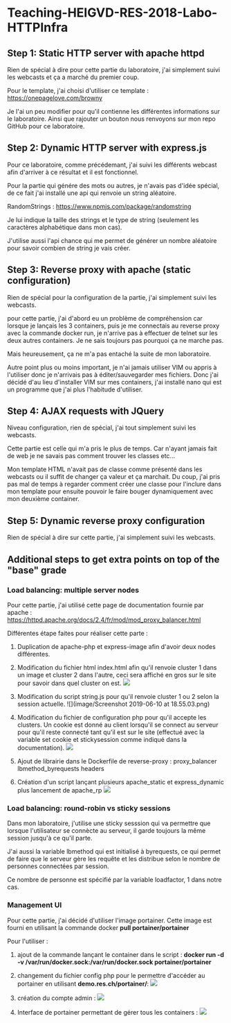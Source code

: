 # Teaching-HEIGVD-RES-2018-Labo-HTTPInfra


## Step 1: Static HTTP server with apache httpd

Rien de spécial à dire pour cette partie du laboratoire, j'ai simplement suivi les webcasts et ça a marché du premier coup.

Pour le template, j'ai choisi d'utiliser ce template :
https://onepagelove.com/browny

Je l'ai un peu modifier pour qu'il contienne les différentes informations sur le laboratoire. Ainsi que rajouter un bouton nous renvoyons sur mon repo GitHub pour ce laboratoire.

## Step 2: Dynamic HTTP server with express.js

Pour ce laboratoire, comme précédemant, j'ai suivi les différents webcast afin d'arriver à ce résultat et il est fonctionnel.

Pour la partie qui génére des mots ou autres, je n'avais pas d'idée spécial, de ce fait j'ai installé une api qui renvoie un string aléatoire.

RandomStrings : https://www.npmjs.com/package/randomstring

Je lui indique la taille des strings et le type de string (seulement les caractères alphabétique dans mon cas).

J'utilise aussi l'api chance qui me permet de générer un nombre aléatoire pour savoir combien de string je vais créer.

## Step 3: Reverse proxy with apache (static configuration)

Rien de spécial pour la configuration de la partie, j'ai simplement suivi les webcasts.

pour cette partie, j'ai d'abord eu un problème de compréhension car lorsque je lançais les 3 containers, puis je me connectais au reverse proxy avec la commande docker run, je n'arrive pas à effectuer de telnet sur les deux autres containers. Je ne sais toujours pas pourquoi ça ne marche pas.

Mais heureusement, ça ne m'a pas entaché la suite de mon laboratoire.

Autre point plus ou moins important, je n'ai jamais utiliser VIM ou appris à l'utiliser donc je n'arrivais pas à éditer/sauvegarder mes fichiers. Donc j'ai décidé d'au lieu d'installer VIM sur mes containers, j'ai installé nano qui est un programme que j'ai plus l'habitude d'utiliser.

## Step 4: AJAX requests with JQuery

Niveau configuration, rien de spécial, j'ai tout simplement suivi les webcasts.

Cette partie est celle qui m'a pris le plus de temps. Car n'ayant jamais fait de web je ne savais pas comment trouver les classes etc...

Mon template HTML n'avait pas de classe comme présenté dans les webcasts ou il suffit de changer ça valeur et ça marchait. Du coup, j'ai pris pas mal de temps à regarder comment créer une classe pour l'inclure dans mon template pour ensuite pouvoir le faire bouger dynamiquement avec mon deuxième container.

## Step 5: Dynamic reverse proxy configuration

Rien de spécial à dire sur cette partie, j'ai simplement suivi les webcasts.

## Additional steps to get extra points on top of the "base" grade

### Load balancing: multiple server nodes

Pour cette partie, j'ai utilisé cette page de documentation fournie par apache : https://httpd.apache.org/docs/2.4/fr/mod/mod_proxy_balancer.html

Différentes étape faites pour réaliser cette parte :

1) Duplication de apache-php et express-image afin d'avoir deux nodes différentes.

2) Modification du fichier html index.html afin qu'il renvoie cluster 1 dans un image et cluster 2 dans l'autre, ceci sera affiché en gros sur le site pour savoir dans quel cluster on est.
![](image/clustersite.png)

3) Modification du script string.js pour qu'il renvoie cluster 1 ou 2 selon la session actuelle.
![](image/Screenshot 2019-06-10 at 18.55.03.png)

4) Modification du fichier de configuration php pour qu'il accepte les clusters. Un cookie est donné au client lorsqu'il se connect au serveur pour qu'il reste connecté tant qu'il est sur le site (effectué avec la variable set cookie et stickysession comme indiqué dans la documentation).
![](image/code.png)

5) Ajout de librairie dans le Dockerfile de reverse-proxy : proxy_balancer lbmethod_byrequests headers

6) Création d'un script lançant plusieurs apache_static et express_dynamic plus lancement de apache_rp
![](image/script.png)

### Load balancing: round-robin vs sticky sessions

Dans mon laboratoire, j'utilise une sticky sesssion qui va permettre que lorsque l'utilisateur se connècte au serveur, il garde toujours la même session jusqu'à ce qu'il parte.

J'ai aussi la variable lbmethod qui est initialisé à byrequests, ce qui permet de faire que le serveur gère les requête et les distribue selon le nombre de personnes connectées par session.

Ce nombre de personne est spécifié par la variable loadfactor, 1 dans notre cas.

### Management UI

Pour cette partie, j'ai décidé d'utiliser l'image portainer. Cette image est fourni en utilisant la commande docker **pull portainer/portainer**

Pour l'utiliser :

1) ajout de la commande lançant le container dans le script : **docker run -d -v /var/run/docker.sock:/var/run/docker.sock portainer/portainer**

2) changement du fichier config php pour le permettre d'accéder au portainer en utilisant **demo.res.ch/portainer/**:
![](image/codeportainer.png)

3) création du compte admin :
![](image/login.png)

4) Interface de portainer permettant de gérer tous les containers :
![](image/boi.png)
